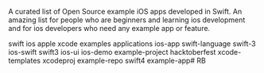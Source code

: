 A curated list of Open Source example iOS apps developed in Swift. An amazing list for people who are beginners and learning ios development and for ios developers who need any example app or feature.

swift
ios
apple
xcode
examples
applications
ios-app
swift-language
swift-3
ios-swift
swift3
ios-ui
ios-demo
example-project
hacktoberfest
xcode-templates
xcodeproj
example-repo
swift4
example-app# RB
